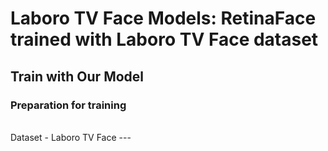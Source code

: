 Laboro TV Face Models: RetinaFace trained with Laboro TV Face dataset
======

Train with Our Model
---
### Preparation for training
<br>
Dataset - Laboro TV Face 
---

